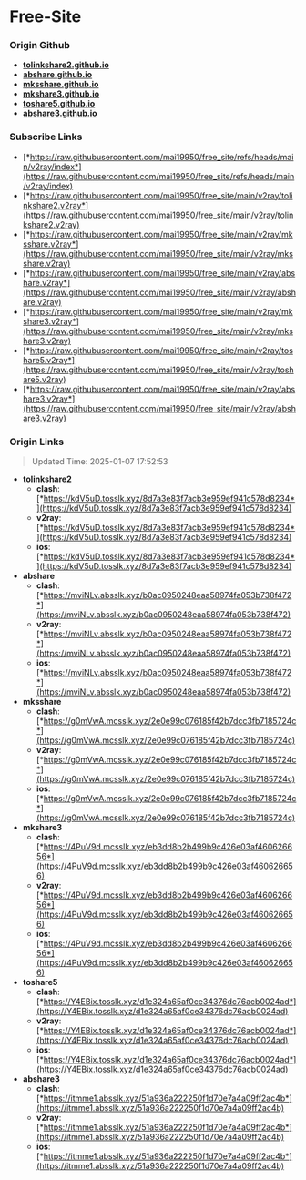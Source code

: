 # Free-Site

### Origin Github

- [**tolinkshare2.github.io**](https://github.com/tolinkshare2/tolinkshare2.github.io)
- [**abshare.github.io**](https://github.com/abshare/abshare.github.io)
- [**mksshare.github.io**](https://github.com/mksshare/mksshare.github.io)
- [**mkshare3.github.io**](https://github.com/mkshare3/mkshare3.github.io)
- [**toshare5.github.io**](https://github.com/toshare5/toshare5.github.io)
- [**abshare3.github.io**](https://github.com/abshare3/abshare3.github.io)

### Subscribe Links

- [*https://raw.githubusercontent.com/mai19950/free_site/refs/heads/main/v2ray/index*](https://raw.githubusercontent.com/mai19950/free_site/refs/heads/main/v2ray/index)
- [*https://raw.githubusercontent.com/mai19950/free_site/main/v2ray/tolinkshare2.v2ray*](https://raw.githubusercontent.com/mai19950/free_site/main/v2ray/tolinkshare2.v2ray)
- [*https://raw.githubusercontent.com/mai19950/free_site/main/v2ray/mksshare.v2ray*](https://raw.githubusercontent.com/mai19950/free_site/main/v2ray/mksshare.v2ray)
- [*https://raw.githubusercontent.com/mai19950/free_site/main/v2ray/abshare.v2ray*](https://raw.githubusercontent.com/mai19950/free_site/main/v2ray/abshare.v2ray)
- [*https://raw.githubusercontent.com/mai19950/free_site/main/v2ray/mkshare3.v2ray*](https://raw.githubusercontent.com/mai19950/free_site/main/v2ray/mkshare3.v2ray)
- [*https://raw.githubusercontent.com/mai19950/free_site/main/v2ray/toshare5.v2ray*](https://raw.githubusercontent.com/mai19950/free_site/main/v2ray/toshare5.v2ray)
- [*https://raw.githubusercontent.com/mai19950/free_site/main/v2ray/abshare3.v2ray*](https://raw.githubusercontent.com/mai19950/free_site/main/v2ray/abshare3.v2ray)

### Origin Links

> Updated Time: 2025-01-07 17:52:53

- **tolinkshare2**
  - **clash**: [*https://kdV5uD.tosslk.xyz/8d7a3e83f7acb3e959ef941c578d8234*](https://kdV5uD.tosslk.xyz/8d7a3e83f7acb3e959ef941c578d8234)
  - **v2ray**: [*https://kdV5uD.tosslk.xyz/8d7a3e83f7acb3e959ef941c578d8234*](https://kdV5uD.tosslk.xyz/8d7a3e83f7acb3e959ef941c578d8234)
  - **ios**: [*https://kdV5uD.tosslk.xyz/8d7a3e83f7acb3e959ef941c578d8234*](https://kdV5uD.tosslk.xyz/8d7a3e83f7acb3e959ef941c578d8234)
- **abshare**
  - **clash**: [*https://mviNLv.absslk.xyz/b0ac0950248eaa58974fa053b738f472*](https://mviNLv.absslk.xyz/b0ac0950248eaa58974fa053b738f472)
  - **v2ray**: [*https://mviNLv.absslk.xyz/b0ac0950248eaa58974fa053b738f472*](https://mviNLv.absslk.xyz/b0ac0950248eaa58974fa053b738f472)
  - **ios**: [*https://mviNLv.absslk.xyz/b0ac0950248eaa58974fa053b738f472*](https://mviNLv.absslk.xyz/b0ac0950248eaa58974fa053b738f472)
- **mksshare**
  - **clash**: [*https://g0mVwA.mcsslk.xyz/2e0e99c076185f42b7dcc3fb7185724c*](https://g0mVwA.mcsslk.xyz/2e0e99c076185f42b7dcc3fb7185724c)
  - **v2ray**: [*https://g0mVwA.mcsslk.xyz/2e0e99c076185f42b7dcc3fb7185724c*](https://g0mVwA.mcsslk.xyz/2e0e99c076185f42b7dcc3fb7185724c)
  - **ios**: [*https://g0mVwA.mcsslk.xyz/2e0e99c076185f42b7dcc3fb7185724c*](https://g0mVwA.mcsslk.xyz/2e0e99c076185f42b7dcc3fb7185724c)
- **mkshare3**
  - **clash**: [*https://4PuV9d.mcsslk.xyz/eb3dd8b2b499b9c426e03af460626656*](https://4PuV9d.mcsslk.xyz/eb3dd8b2b499b9c426e03af460626656)
  - **v2ray**: [*https://4PuV9d.mcsslk.xyz/eb3dd8b2b499b9c426e03af460626656*](https://4PuV9d.mcsslk.xyz/eb3dd8b2b499b9c426e03af460626656)
  - **ios**: [*https://4PuV9d.mcsslk.xyz/eb3dd8b2b499b9c426e03af460626656*](https://4PuV9d.mcsslk.xyz/eb3dd8b2b499b9c426e03af460626656)
- **toshare5**
  - **clash**: [*https://Y4EBix.tosslk.xyz/d1e324a65af0ce34376dc76acb0024ad*](https://Y4EBix.tosslk.xyz/d1e324a65af0ce34376dc76acb0024ad)
  - **v2ray**: [*https://Y4EBix.tosslk.xyz/d1e324a65af0ce34376dc76acb0024ad*](https://Y4EBix.tosslk.xyz/d1e324a65af0ce34376dc76acb0024ad)
  - **ios**: [*https://Y4EBix.tosslk.xyz/d1e324a65af0ce34376dc76acb0024ad*](https://Y4EBix.tosslk.xyz/d1e324a65af0ce34376dc76acb0024ad)
- **abshare3**
  - **clash**: [*https://itmme1.absslk.xyz/51a936a222250f1d70e7a4a09ff2ac4b*](https://itmme1.absslk.xyz/51a936a222250f1d70e7a4a09ff2ac4b)
  - **v2ray**: [*https://itmme1.absslk.xyz/51a936a222250f1d70e7a4a09ff2ac4b*](https://itmme1.absslk.xyz/51a936a222250f1d70e7a4a09ff2ac4b)
  - **ios**: [*https://itmme1.absslk.xyz/51a936a222250f1d70e7a4a09ff2ac4b*](https://itmme1.absslk.xyz/51a936a222250f1d70e7a4a09ff2ac4b)
